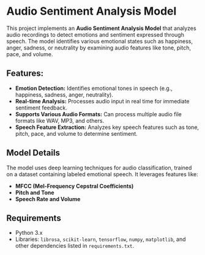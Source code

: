 # Audio Sentiment Analysis Model

This project implements an **Audio Sentiment Analysis Model** that analyzes audio recordings to detect emotions and sentiment expressed through speech. The model identifies various emotional states such as happiness, anger, sadness, or neutrality by examining audio features like tone, pitch, pace, and volume.

## Features:
- **Emotion Detection:** Identifies emotional tones in speech (e.g., happiness, sadness, anger, neutrality).
- **Real-time Analysis:** Processes audio input in real time for immediate sentiment feedback.
- **Supports Various Audio Formats:** Can process multiple audio file formats like WAV, MP3, and others.
- **Speech Feature Extraction:** Analyzes key speech features such as tone, pitch, pace, and volume to determine sentiment.

## Model Details

The model uses deep learning techniques for audio classification, trained on a dataset containing labeled emotional speech. It leverages features like:
- **MFCC (Mel-Frequency Cepstral Coefficients)**
- **Pitch and Tone**
- **Speech Rate and Volume**

## Requirements

- Python 3.x
- Libraries: `librosa`, `scikit-learn`, `tensorflow`, `numpy`, `matplotlib`, and other dependencies listed in `requirements.txt`.
